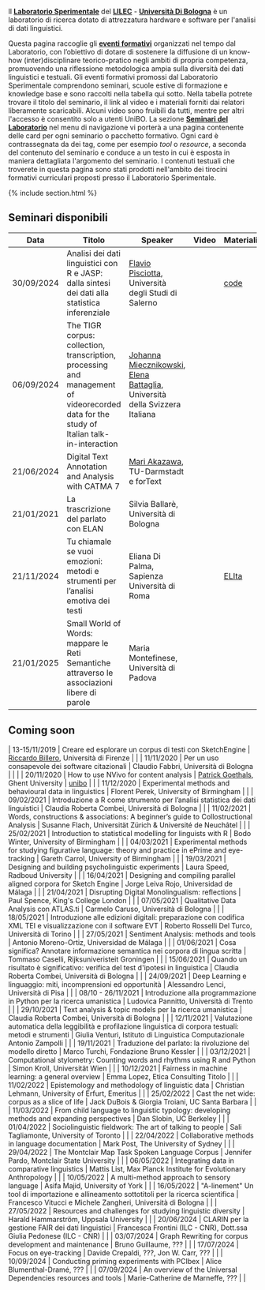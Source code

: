 ---
---

Il **[Laboratorio Sperimentale](https://site.unibo.it/laboratorio-sperimentale/it)** del [**LILEC**](https://lingue.unibo.it/it) - **[Università Di Bologna](https://www.unibo.it/it)** è un laboratorio di ricerca dotato di attrezzatura hardware e software per l'analisi di dati linguistici.

Questa pagina raccoglie gli **[eventi formativi](https://site.unibo.it/laboratorio-sperimentale/it/agenda)** organizzati nel tempo dal Laboratorio, con l’obiettivo di dotare di sostenere la diffusione di un know-how (inter)disciplinare teorico-pratico negli ambiti di propria competenza, promuovendo una riflessione metodologica ampia sulla diversità dei dati linguistici e testuali. Gli eventi formativi promossi dal Laboratorio Sperimentale comprendono seminari, scuole estive di formazione e knowledge base e sono raccolti nella tabella qui sotto. Nella tabella potrete trovare il titolo del seminario, il link al video e i materiali forniti dai relatori liberamente scaricabili. Alcuni video sono fruibili da tutti, mentre per altri l'accesso è consentito solo a utenti UniBO.
La sezione [**Seminari del Laboratorio**](https://laboratoriosperimentale.github.io/seminari/seminari/) nel menu di navigazione vi porterà a una pagina contenente delle card per ogni seminario o pacchetto formativo. Ogni card è contrassegnata da dei tag, come per esempio _tool_ o _resource_, a seconda del contenuto del seminario e conduce a un testo in cui è esposta in maniera dettagliata l'argomento del seminario. I contenuti testuali che troverete in questa pagina sono stati prodotti nell'ambito dei tirocini formativi curriculari proposti presso il Laboratorio Sperimentale.

{% include section.html %}

## Seminari disponibili

| Data       | Titolo                 | Speaker         | Video                 | Materiali |
| ---        | ---                    | ----            | ----                  | ---       |
| 30/09/2024 | Analisi dei dati linguistici con R e JASP: dalla sintesi dei dati alla statistica inferenziale | [Flavio Pisciotta](https://www.dipsumdills.it/en/teacher/flavio-pisciotta), Università degli Studi di Salerno | | [code](https://github.com/LaboratorioSperimentale/Formazione-seminario_R_Jasp) |
| 06/09/2024 | The TIGR corpus: collection, transcription, processing and management of videorecorded data for the study of Italian talk-in-interaction | [Johanna Miecznikowski](https://search.usi.ch/it/persone/ac8f4424bc40c3a8f9184f72ff606e46/miecznikowski-fuenfschilling-johanna), [Elena Battaglia](https://search.usi.ch/it/persone/9f04e935085ef74d0f7bbcb805b1ee27/battaglia-elena), Università della Svizzera Italiana | | |
| 21/06/2024 | Digital Text Annotation and Analysis with CATMA 7 | [Mari Akazawa](https://www.linglit.tu-darmstadt.de/institutlinglit/mitarbeitende/akazawa_linglit/standardseite_akazawa_linglit.de.jsp), TU-Darmstadt e forText | | |
| 21/01/2021 | La trascrizione del parlato con ELAN | Silvia Ballarè, Università di Bologna |  |
| 21/11/2024 | Tu chiamale se vuoi emozioni: metodi e strumenti per l’analisi emotiva dei testi | Eliana Di Palma, Sapienza Università di Roma | | [ELIta](https://github.com/elianadipalma/ELIta)
| 21/01/2025 | Small World of Words: mappare le Reti Semantiche attraverso le associazioni libere di parole | Maria Montefinese, Università di Padova |  |


## Coming soon

| 13-15/11/2019 | Creare ed esplorare un corpus di testi con SketchEngine | [Riccardo Billero](https://www.unibo.it/sitoweb/riccardo.billero/), Università di Firenze | |
| 11/11/2020 | Per un uso consapevole dei software citazionali | Claudio Fabbri, Università di Bologna |  | |
| 20/11/2020 | How to use NVivo for content analysis | [Patrick Goethals](https://research.flw.ugent.be/en/patrick.goethals), Ghent University | [unibo](https://urldn.com/bmI5r) | |
| 11/12/2020 | Experimental methods and behavioural data in linguistics | Florent Perek, University of Birmingham |  |
| 09/02/2021 | Introduzione a R come strumento per l’analisi statistica dei dati linguistici | Claudia Roberta Combei, Università di Bologna |  |
| 11/02/2021 | Words, constructions & associations: A beginner’s guide to Collostructional Analysis | Susanne Flach, Universität Zürich & Université de Neuchâtel |  |
| 25/02/2021 | Introduction to statistical modelling for linguists with R | Bodo Winter, University of Birmingham |  |
| 04/03/2021 | Experimental methods for studying figurative language: theory and practice in ePrime and eye-tracking | Gareth Carrol, University of Birmingham |  |
| 19/03/2021 | Designing and building psycholinguistic experiments | Laura Speed, Radboud University |  |
| 16/04/2021 | Designing and compiling parallel aligned corpora for Sketch Engine | Jorge Leiva Rojo, Universidad de Málaga |  |
| 21/04/2021 | Disrupting Digital Monolingualism: reflections | Paul Spence, King's College London |  |
| 07/05/2021 | Qualitative Data Analysis con ATLAS.ti | Carmelo Caruso, Università di Bologna |  |
| 18/05/2021 | Introduzione alle edizioni digitali: preparazione con codifica XML TEI e visualizzazione con il software EVT | Roberto Rosselli Del Turco, Università di Torino |  |
| 27/05/2021 | Sentiment Analysis: methods and tools | Antonio Moreno-Ortiz, Universidad de Málaga |  |
| 01/06/2021 | Cosa significa? Annotare informazione semantica nei corpora di lingua scritta | Tommaso Caselli, Rijksuniveristeit Groningen |  |
| 15/06/2021 | Quando un risultato è significativo: verifica del test d'ipotesi in linguistica | Claudia Roberta Combei, Università di Bologna |  |
| 24/09/2021 | Deep Learning e linguaggio: miti, incomprensioni ed opportunità | Alessandro Lenci, Università di Pisa |  |
| 08/10 - 26/11/2021 | Introduzione alla programmazione in Python per la ricerca umanistica | Ludovica Pannitto, Università di Trento |  |
| 29/10/2021 | Text analysis & topic models per la ricerca umanistica | Claudia Roberta Combei, Università di Bologna |  |
| 12/11/2021 | Valutazione automatica della leggibilità e profilazione linguistica di corpora testuali: metodi e strumenti | Giulia Venturi, Istituto di Linguistica Computazionale Antonio Zampolli |  |
| 19/11/2021 | Traduzione del parlato: la rivoluzione del modello diretto | Marco Turchi, Fondazione Bruno Kessler  |  |
| 03/12/2021 | Computational stylometry: Counting words and rhythms using R and Python | Simon Kroll, Universität Wien |  |
| 10/12/2021 | Fairness in machine learning: a general overview | Emma Lopez, Etica Consulting Titolo |  |
| 11/02/2022 | Epistemology and methodology of linguistic data | Christian Lehmann,  University of Erfurt, Emeritus |  |
| 25/02/2022 | Cast the net wide: corpus as a slice of life | Jack DuBois & Giorgia Troiani,  UC Santa Barbara |  |
| 11/03/2022 | From child language to linguistic typology: developing methods and expanding perspectives | Dan Slobin, UC Berkeley |  |
| 01/04/2022 | Sociolinguistic fieldwork: The art of talking to people | Sali Tagliamonte, University of Toronto |  |
| 22/04/2022 | Collaborative methods in language documentation | Mark Post, The University of Sydney |  |
| 29/04/2022 | The Montclair Map Task Spoken Language Corpus | Jennifer Pardo, Montclair State University |  |
| 06/05/2022 | Integrating data in comparative linguistics | Mattis List, Max Planck Institute for Evolutionary Anthropology |  |
| 10/05/2022 | A multi-method approach to sensory language | Asifa Majid, University of York |  |
| 16/05/2022 | "A-linement"  Un tool di importazione e allineamento sottotitoli per la ricerca scientifica | Francesco Vitucci e Michele Zangheri, Università di Bologna |  |
| 27/05/2022 | Resources and challenges for studying linguistic diversity | Harald Hammarström, Uppsala University |  |
| 20/06/2024 | CLARIN per la gestione FAIR dei dati linguistici | Francesca Frontini (ILC - CNR), Dott.ssa Giulia Pedonese (ILC - CNR) | |
| 03/07/2024 | Graph Rewriting for corpus development and maintenance | Bruno Guillaume, ??? | |
| 17/07/2024 | Focus on eye-tracking | Davide Crepaldi, ???, Jon W. Carr, ??? | |
| 10/09/2024 | Conducting priming experiments with PCIbex | Alice Blumenthal-Dramé, ??? | |
| 07/09/2024 | An overview of the Universal Dependencies resources and tools | Marie-Catherine de Marneffe, ??? | |


<!--
{% capture text %}

Lorem ipsum dolor sit amet, consectetur adipiscing elit, sed do eiusmod tempor incididunt ut labore et dolore magna aliqua.

{%
  include button.html
  link="research"
  text="See our publications"
  icon="fa-solid fa-arrow-right"
  flip=true
  style="bare"
%}

{% endcapture %}

{%
  include feature.html
  image="images/photo.jpg"
  link="research"
  title="Our Research"
  text=text
%}

{% capture text %}

Lorem ipsum dolor sit amet, consectetur adipiscing elit, sed do eiusmod tempor incididunt ut labore et dolore magna aliqua.

{%
  include button.html
  link="projects"
  text="Browse our projects"
  icon="fa-solid fa-arrow-right"
  flip=true
  style="bare"
%}

{% endcapture %}

{%
  include feature.html
  image="images/photo.jpg"
  link="projects"
  title="Our Projects"
  flip=true
  style="bare"
  text=text
%}

{% capture text %}

Lorem ipsum dolor sit amet, consectetur adipiscing elit, sed do eiusmod tempor incididunt ut labore et dolore magna aliqua.

{%
  include button.html
  link="team"
  text="Meet our team"
  icon="fa-solid fa-arrow-right"
  flip=true
  style="bare"
%}

{% endcapture %}

{%
  include feature.html
  image="images/photo.jpg"
  link="team"
  title="Our Team"
  text=text
%} -->

